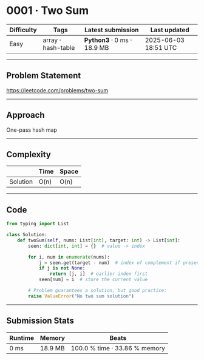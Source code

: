 # 0001 · Two Sum

| Difficulty | Tags | Latest submission | Last updated |
| --- | --- | --- | --- |
| Easy | array · hash-table | **Python3** · 0 ms · 18.9 MB | 2025-06-03 18:51 UTC |

---

## Problem Statement
https://leetcode.com/problems/two-sum

---

## Approach
One-pass hash map

---

## Complexity
| | Time | Space |
|---|---|---|
| Solution | O(n) | O(n) |

---

## Code

```python
from typing import List

class Solution:
    def twoSum(self, nums: List[int], target: int) -> List[int]:
        seen: dict[int, int] = {}  # value -> index

        for i, num in enumerate(nums):
            j = seen.get(target - num)  # index of complement if present
            if j is not None:
                return [j, i]  # earlier index first
            seen[num] = i  # store the current value

        # Problem guarantees a solution, but good practice:
        raise ValueError("No two sum solution")

```

---

## Submission Stats
| Runtime | Memory | Beats |
| --- | --- | --- |
| 0 ms | 18.9 MB | 100.0 % time · 33.86 % memory |
